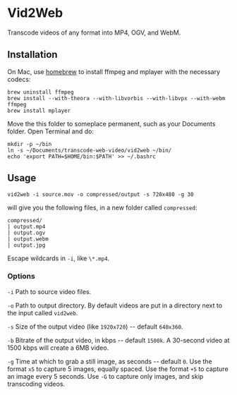 Vid2Web
=======

Transcode videos of any format into MP4, OGV, and WebM.

Installation
------------

On Mac, use [homebrew](http://brew.sh/) to install ffmpeg and mplayer with the
necessary codecs:

    brew uninstall ffmpeg
    brew install --with-theora --with-libvorbis --with-libvpx --with-webm ffmpeg
    brew install mplayer

Move the this folder to someplace permanent, such as your Documents folder.
Open Terminal and do:

    mkdir -p ~/bin
    ln -s ~/Documents/transcode-web-video/vid2web ~/bin/
    echo 'export PATH=$HOME/bin:$PATH' >> ~/.bashrc

Usage
-----

    vid2web -i source.mov -o compressed/output -s 720x480 -g 30

will give you the following files, in a new folder called `compressed`:

    compressed/
    | output.mp4
    | output.ogv
    | output.webm
    | output.jpg

Escape wildcards in `-i`, like `\*.mp4`.

### Options

`-i` Path to source video files.

`-o` Path to output directory. By default videos are put in a directory next to
  the input called `vid2web`.

`-s` Size of the output video (like `1920x720`) -- default `640x360`.

`-b` Bitrate of the output video, in kbps -- default `1500k`. A 30-second video
  at 1500 kbps will create a 6MB video.

`-g` Time at which to grab a still image, as seconds -- default `0`. Use the
  format `x5` to capture 5 images, equally spaced. Use the format `+5` to
  capture an image every 5 seconds. Use `-G` to capture only images, and skip
  transcoding videos.
